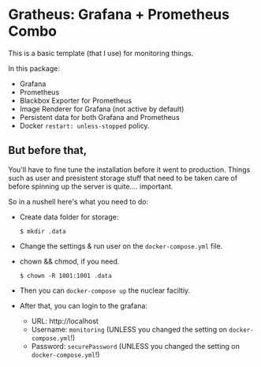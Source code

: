 # Gratheus: Grafana + Prometheus Combo
This is a basic template (that I use) for monitoring things.

In this package:
- Grafana
- Prometheus
- Blackbox Exporter for Prometheus
- Image Renderer for Grafana (not active by default)
- Persistent data for both Grafana and Prometheus
- Docker `restart: unless-stopped` policy.


## But before that,
You'll have to fine tune the installation before it went to production. Things such as user and presistent
storage stuff that need to be taken care of before spinning up the server is quite.... important.

So in a nushell here's what you need to do:

- Create data folder for storage:
    ```shell
    $ mkdir .data
    ```

- Change the settings & run user on the `docker-compose.yml` file.

- chown && chmod, if you need.
    ```shell
    $ chown -R 1001:1001 .data
    ```
- Then you can `docker-compose up` the nuclear faciltiy.

- After that, you can login to the grafana:
  - URL: http://localhost
  - Username: `monitoring` (UNLESS you changed the setting on `docker-compose.yml`!)
  - Password: `securePassword` (UNLESS you changed the setting on `docker-compose.yml`!)
